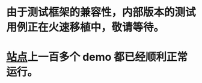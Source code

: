 # 由于测试框架的兼容性，内部版本的测试用例正在火速移植中，敬请等待。
# [站点](https://alibaba.github.io/BizCharts/demo.html)上一百多个 demo 都已经顺利正常运行。